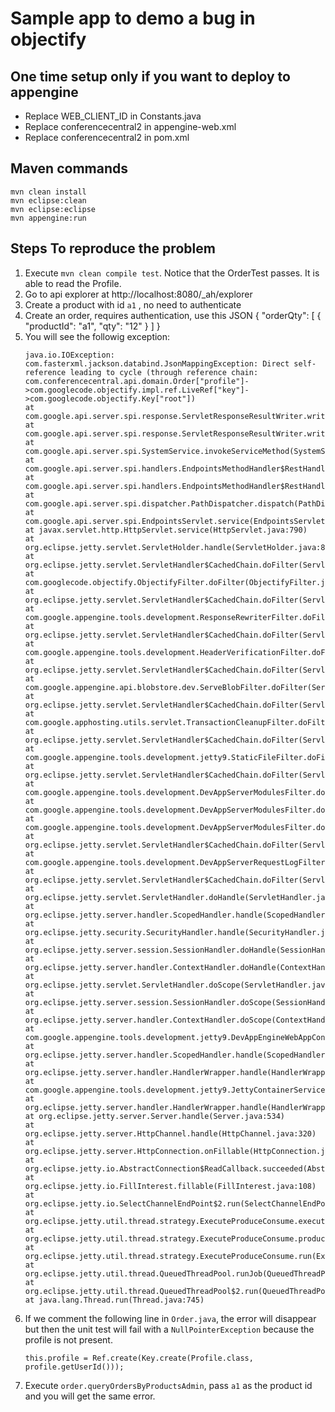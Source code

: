 # Sample app to demo a bug in objectify

## One time setup only if you want to deploy to appengine
- Replace WEB_CLIENT_ID in Constants.java
- Replace conferencecentral2 in appengine-web.xml
- Replace conferencecentral2 in pom.xml

## Maven commands
    mvn clean install
    mvn eclipse:clean
    mvn eclipse:eclipse
    mvn appengine:run

## Steps To reproduce the problem
1. Execute `mvn clean compile test`. Notice that the OrderTest passes. It is able to read the Profile.
1. Go to api explorer at http://localhost:8080/_ah/explorer
1. Create a product with id `a1` , no need to authenticate
1. Create an order, requires authentication, use this JSON
    {
        "orderQty": 
        [
            {
            "productId": "a1",
            "qty": "12"
            }
        ]
    }
1. You will see the followig exception:
    ```
    java.io.IOException: com.fasterxml.jackson.databind.JsonMappingException: Direct self-reference leading to cycle (through reference chain: com.conferencecentral.api.domain.Order["profile"]->com.googlecode.objectify.impl.ref.LiveRef["key"]->com.googlecode.objectify.Key["root"])
	at com.google.api.server.spi.response.ServletResponseResultWriter.writeValueAsString(ServletResponseResultWriter.java:212)
	at com.google.api.server.spi.response.ServletResponseResultWriter.write(ServletResponseResultWriter.java:101)
	at com.google.api.server.spi.SystemService.invokeServiceMethod(SystemService.java:352)
	at com.google.api.server.spi.handlers.EndpointsMethodHandler$RestHandler.handle(EndpointsMethodHandler.java:119)
	at com.google.api.server.spi.handlers.EndpointsMethodHandler$RestHandler.handle(EndpointsMethodHandler.java:102)
	at com.google.api.server.spi.dispatcher.PathDispatcher.dispatch(PathDispatcher.java:50)
	at com.google.api.server.spi.EndpointsServlet.service(EndpointsServlet.java:71)
	at javax.servlet.http.HttpServlet.service(HttpServlet.java:790)
	at org.eclipse.jetty.servlet.ServletHolder.handle(ServletHolder.java:848)
	at org.eclipse.jetty.servlet.ServletHandler$CachedChain.doFilter(ServletHandler.java:1772)
	at com.googlecode.objectify.ObjectifyFilter.doFilter(ObjectifyFilter.java:48)
	at org.eclipse.jetty.servlet.ServletHandler$CachedChain.doFilter(ServletHandler.java:1759)
	at com.google.appengine.tools.development.ResponseRewriterFilter.doFilter(ResponseRewriterFilter.java:134)
	at org.eclipse.jetty.servlet.ServletHandler$CachedChain.doFilter(ServletHandler.java:1759)
	at com.google.appengine.tools.development.HeaderVerificationFilter.doFilter(HeaderVerificationFilter.java:34)
	at org.eclipse.jetty.servlet.ServletHandler$CachedChain.doFilter(ServletHandler.java:1759)
	at com.google.appengine.api.blobstore.dev.ServeBlobFilter.doFilter(ServeBlobFilter.java:63)
	at org.eclipse.jetty.servlet.ServletHandler$CachedChain.doFilter(ServletHandler.java:1759)
	at com.google.apphosting.utils.servlet.TransactionCleanupFilter.doFilter(TransactionCleanupFilter.java:48)
	at org.eclipse.jetty.servlet.ServletHandler$CachedChain.doFilter(ServletHandler.java:1759)
	at com.google.appengine.tools.development.jetty9.StaticFileFilter.doFilter(StaticFileFilter.java:123)
	at org.eclipse.jetty.servlet.ServletHandler$CachedChain.doFilter(ServletHandler.java:1759)
	at com.google.appengine.tools.development.DevAppServerModulesFilter.doDirectRequest(DevAppServerModulesFilter.java:366)
	at com.google.appengine.tools.development.DevAppServerModulesFilter.doDirectModuleRequest(DevAppServerModulesFilter.java:349)
	at com.google.appengine.tools.development.DevAppServerModulesFilter.doFilter(DevAppServerModulesFilter.java:116)
	at org.eclipse.jetty.servlet.ServletHandler$CachedChain.doFilter(ServletHandler.java:1759)
	at com.google.appengine.tools.development.DevAppServerRequestLogFilter.doFilter(DevAppServerRequestLogFilter.java:44)
	at org.eclipse.jetty.servlet.ServletHandler$CachedChain.doFilter(ServletHandler.java:1751)
	at org.eclipse.jetty.servlet.ServletHandler.doHandle(ServletHandler.java:582)
	at org.eclipse.jetty.server.handler.ScopedHandler.handle(ScopedHandler.java:143)
	at org.eclipse.jetty.security.SecurityHandler.handle(SecurityHandler.java:524)
	at org.eclipse.jetty.server.session.SessionHandler.doHandle(SessionHandler.java:226)
	at org.eclipse.jetty.server.handler.ContextHandler.doHandle(ContextHandler.java:1180)
	at org.eclipse.jetty.servlet.ServletHandler.doScope(ServletHandler.java:512)
	at org.eclipse.jetty.server.session.SessionHandler.doScope(SessionHandler.java:185)
	at org.eclipse.jetty.server.handler.ContextHandler.doScope(ContextHandler.java:1112)
	at com.google.appengine.tools.development.jetty9.DevAppEngineWebAppContext.doScope(DevAppEngineWebAppContext.java:94)
	at org.eclipse.jetty.server.handler.ScopedHandler.handle(ScopedHandler.java:141)
	at org.eclipse.jetty.server.handler.HandlerWrapper.handle(HandlerWrapper.java:134)
	at com.google.appengine.tools.development.jetty9.JettyContainerService$ApiProxyHandler.handle(JettyContainerService.java:597)
	at org.eclipse.jetty.server.handler.HandlerWrapper.handle(HandlerWrapper.java:134)
	at org.eclipse.jetty.server.Server.handle(Server.java:534)
	at org.eclipse.jetty.server.HttpChannel.handle(HttpChannel.java:320)
	at org.eclipse.jetty.server.HttpConnection.onFillable(HttpConnection.java:251)
	at org.eclipse.jetty.io.AbstractConnection$ReadCallback.succeeded(AbstractConnection.java:283)
	at org.eclipse.jetty.io.FillInterest.fillable(FillInterest.java:108)
	at org.eclipse.jetty.io.SelectChannelEndPoint$2.run(SelectChannelEndPoint.java:93)
	at org.eclipse.jetty.util.thread.strategy.ExecuteProduceConsume.executeProduceConsume(ExecuteProduceConsume.java:303)
	at org.eclipse.jetty.util.thread.strategy.ExecuteProduceConsume.produceConsume(ExecuteProduceConsume.java:148)
	at org.eclipse.jetty.util.thread.strategy.ExecuteProduceConsume.run(ExecuteProduceConsume.java:136)
	at org.eclipse.jetty.util.thread.QueuedThreadPool.runJob(QueuedThreadPool.java:671)
	at org.eclipse.jetty.util.thread.QueuedThreadPool$2.run(QueuedThreadPool.java:589)
	at java.lang.Thread.run(Thread.java:745)
    ```
1. If we comment the following line in `Order.java`, the error will disappear but then the unit test will fail with a `NullPointerException` because the profile is not present.
    ```
    this.profile = Ref.create(Key.create(Profile.class, profile.getUserId()));
    ```
1. Execute `order.queryOrdersByProductsAdmin`, pass `a1` as the product id and you will get the same error.
